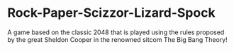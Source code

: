 # Rock-Paper-Scizzor-Lizard-Spock
A game based on the classic 2048 that is played using the rules proposed by the great Sheldon Cooper in the renowned sitcom The Big Bang Theory!
